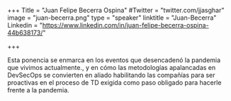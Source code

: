+++
Title = "Juan Felipe Becerra Ospina"
#Twitter = "twitter.com/jjasghar"
image = "juan-becerra.png"
type = "speaker"
linktitle = "Juan-Becerra"
Linkedin = "https://www.linkedin.com/in/juan-felipe-becerra-ospina-44b638173/"

+++

Esta ponencia se enmarca en los eventos que desencadenó la pandemia que vivimos actualmente., y en cómo las metodologías apalancadas en DevSecOps se convierten en aliado habilitando las compañías para ser proactivas en el proceso de TD exigida como paso obligado para hacerle frente a la pandemia.




